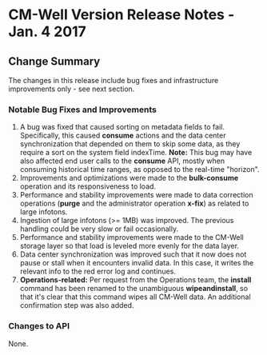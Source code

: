 # CM-Well Version Release Notes - Jan. 4 2017 #

## Change Summary ##
The changes in this release include bug fixes and infrastructure improvements only - see next section.

### Notable Bug Fixes and Improvements ###

1. A bug was fixed that caused sorting on metadata fields to fail. Specifically, this caused **consume** actions and the data center synchronization that depended on them to skip some data, as they require a sort on the system field indexTime. **Note:** This bug may have also affected end user calls to the **consume** API, mostly when consuming historical time ranges, as opposed to the real-time "horizon".
2. Improvements and optimizations were made to the **bulk-consume** operation and its responsiveness to load.
2. Performance and stability improvements were made to data correction operations (**purge** and the administrator operation **x-fix**) as related to large infotons.
4. Ingestion of large infotons (>= 1MB) was improved. The previous handling could be very slow or fail occasionally.
5. Performance and stability improvements were made to the CM-Well storage layer so that load is leveled more evenly for the data layer.
6. Data center synchronization was improved such that it now does not pause or stall when it encounters invalid data. In this case, it writes the relevant info to the red error log and continues.
7. **Operations-related:** Per request from the Operations team, the **install** command has been renamed to the unambiguous **wipeandinstall**, so that it's clear that this command wipes all CM-Well data. An additional confirmation step was also added.

### Changes to API	 ###

None.


